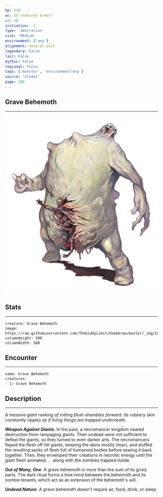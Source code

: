 ```yaml
---
hp: 210
ac: 14 (natural armor)
cr: 10
initiative: -1
type: 'aberration'    
size: 'Medium'
environment: ['any']
alignment: neutral evil
legendary: False
lair: False
mythic: False
regional: False
tags: ['monster', 'environment/any']
source: "CCodex"
page: 208
---
```


## Grave Behemoth
---

![|600](https://raw.githubusercontent.com/TheGiddyLimit/homebrew/master/_img/CCodex/gravebehemoth.jpg)

## Stats
---

```statblock
creature: Grave Behemoth
image: https://raw.githubusercontent.com/TheGiddyLimit/homebrew/master/_img/CCodex/gravebehemoth_token.png
columnHeight: 500
columnWidth: 500
```

## Encounter
---

```encounter-table
name: Grave Behemoth
creatures:
- 1: Grave Behemoth
```

## Description
---
_A massive giant reeking of rotting flesh shambles forward. Its rubbery skin constantly ripples as if living things are trapped underneath._

**_Weapon Against Giants_**. In the past, a necromancer kingdom neared destruction from rampaging giants. Their undead were not sufficient to defeat the giants, so they turned to even darker arts. The necromancers flayed the flesh off hill giants, keeping the skins mostly intact, and stuffed the resulting sacks of flesh full of humanoid bodies before sewing it back together. Then, they enveloped their creations in necrotic energy until the giant flesh animated. . . along with the zombies trapped inside.


**_Out of Many, One_**. A grave behemoth is more than the sum of its grisly parts. The dark ritual forms a hive mind between the behemoth and its zombie tenants, which act as an extension of the behemoth's will.


**_Undead Nature_**. A grave behemoth doesn't require air, food, drink, or sleep.






